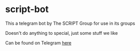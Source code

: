 # script-bot

This a telegram bot by The SCRIPT Group for use in its groups

Doesn't do anything to special, just some stuff we like

Can be found on Telegram [here](https://t.me/thescriptgroup_bot)
